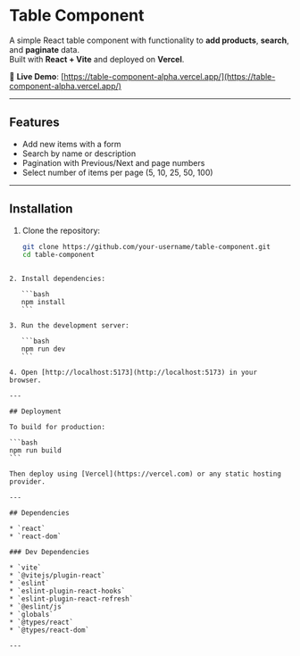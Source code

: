 # Table Component

A simple React table component with functionality to **add products**, **search**, and **paginate** data.  
Built with **React + Vite** and deployed on **Vercel**.

🔗 **Live Demo**: [https://table-component-alpha.vercel.app/](https://table-component-alpha.vercel.app/)

---

## Features
- Add new items with a form  
- Search by name or description  
- Pagination with Previous/Next and page numbers  
- Select number of items per page (5, 10, 25, 50, 100)

---

## Installation

1. Clone the repository:
   ```bash
   git clone https://github.com/your-username/table-component.git
   cd table-component
````

2. Install dependencies:

   ```bash
   npm install
   ```

3. Run the development server:

   ```bash
   npm run dev
   ```

4. Open [http://localhost:5173](http://localhost:5173) in your browser.

---

## Deployment

To build for production:

```bash
npm run build
```

Then deploy using [Vercel](https://vercel.com) or any static hosting provider.

---

## Dependencies

* `react`
* `react-dom`

### Dev Dependencies

* `vite`
* `@vitejs/plugin-react`
* `eslint`
* `eslint-plugin-react-hooks`
* `eslint-plugin-react-refresh`
* `@eslint/js`
* `globals`
* `@types/react`
* `@types/react-dom`

---